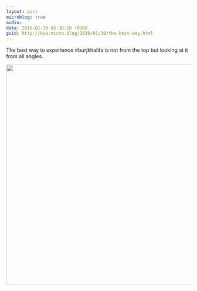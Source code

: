 ```yaml
---
layout: post
microblog: true
audio: 
date: 2016-01-30 05:30:28 +0300
guid: http://kaa.micro.blog/2016/01/30/the-best-way.html
---
```

The best way to experience #burjkhalifa is not from the top but looking at it from all angles.

<img src="https://micro.kaa.bz/uploads/2018/969902dc18.jpg" width="600" height="600" />
